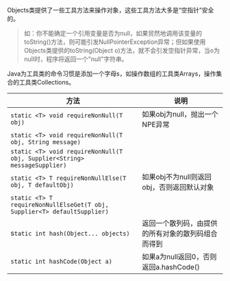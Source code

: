 Objects类提供了一些工具方法来操作对象，这些工具方法大多是“空指针”安全的。

> 如：你不能确定一个引用变量是否为null，如果贸然地调用该变量的toString()方法，则可能引发NullPointerException异常；但如果使用Objects类提供的toString(Object o)方法，就不会引发空指针异常，当o为null时，程序将返回一个"null"字符串。

Java为工具类的命令习惯是添加一个字母s，如操作数组的工具类Arrays，操作集合的工具类Collections。

| 方法                                                         | 说明                                               |
| ------------------------------------------------------------ | -------------------------------------------------- |
| `static <T> void requireNonNull(T obj)`                      | 如果obj为null，抛出一个NPE异常                     |
| `static <T> void requireNonNull(T obj, String message)`      |                                                    |
| `static <T> void requireNonNull(T obj, Supplier<String> messageSupplier)` |                                                    |
| `static <T> T requireNonNullElse(T obj, T defaultObj)`       | 如果obj不为null则返回obj，否则返回默认对象         |
| `static <T> T requireNonNullElseGet(T obj, Supplier<T> defaultSupplier)` |                                                    |
| s`tatic int hash(Object... objects)`                         | 返回一个散列码，由提供的所有对象的散列码组合而得到 |
| `static int hashCode(Object a)`                              | 如果a为null返回0，否则返回a.hashCode()             |

  
